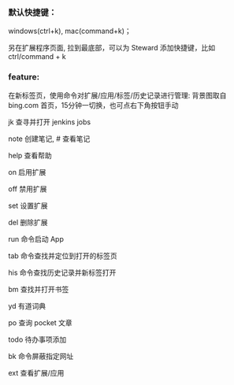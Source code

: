 ### 默认快捷键：
windows(ctrl+k), mac(command+k)；

另在扩展程序页面, 拉到最底部，可以为 Steward 添加快捷键，比如ctrl/command + k

### feature:
在新标签页，使用命令对扩展/应用/标签/历史记录进行管理: 
背景图取自 bing.com 首页，15分钟一切换，也可点右下角按钮手动

jk 查寻并打开 jenkins jobs

note 创建笔记, # 查看笔记

help 查看帮助

on 启用扩展

off 禁用扩展

set 设置扩展

del 删除扩展

run 命令启动 App

tab 命令查找并定位到打开的标签页

his 命令查找历史记录并新标签打开

bm 查找并打开书签

yd 有道词典

po 查询 pocket 文章

todo 待办事项添加

bk 命令屏蔽指定网址

ext 查看扩展/应用